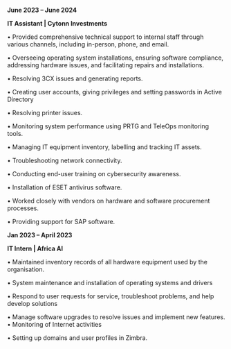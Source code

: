 
**June 2023 – June 2024**

**IT Assistant | Cytonn Investments**

• Provided comprehensive technical support to internal staff through various channels, including in-person, phone, and email.

• Overseeing operating system installations, ensuring software compliance, addressing hardware issues, and facilitating repairs and installations.

• Resolving 3CX issues and generating reports.

• Creating user accounts, giving privileges and setting passwords in Active Directory

• Resolving printer issues.

• Monitoring system performance using PRTG and TeleOps monitoring tools.

• Managing IT equipment inventory, labelling and tracking IT assets.

• Troubleshooting network connectivity.

• Conducting end-user training on cybersecurity awareness.

• Installation of ESET antivirus software.

• Worked closely with vendors on hardware and software procurement processes.

• Providing support for SAP software.





**Jan 2023 – April 2023**

**IT Intern | Africa AI**

• Maintained inventory records of all hardware equipment used by the organisation.

• System maintenance and installation of operating systems and drivers

• Respond to user requests for service, troubleshoot problems, and help develop solutions

• Manage software upgrades to resolve issues and implement new features.
• Monitoring of Internet activities

• Setting up domains and user profiles in Zimbra.


